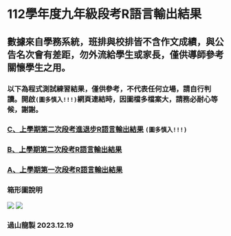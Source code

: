 # 112學年度九年級段考R語言輸出結果

## 數據來自學務系統，班排與校排皆不含作文成績，與公告名次會有差距，勿外流給學生或家長，僅供導師參考關懷學生之用。
### 以下為程式測試練習結果，僅供參考，不代表任何立場，請自行判讀。開啟`(圖多慎入!!!)`網頁連結時，因圖檔多檔案大，請務必耐心等候，謝謝。

### [C、上學期第二次段考進退步R語言輸出結果](https://github.com/tjjh/112RT/blob/main/R112-a01.a02.for.loop-ggplotly.RMD.html) `(圖多慎入!!!)`
### [B、上學期第二次段考R語言輸出結果](https://github.com/tjjh/112RT/blob/main/R112-a02-ggplotly.RMD.html)
### [A、上學期第一次段考R語言輸出結果](https://github.com/tjjh/112RT/blob/main/R112-a01-ggplotly.RMD.html)

### 箱形圖說明
<img src="https://tjjh.github.io/110RT/001.png">

<img src="https://tjjh.github.io/110RT/002.png">

### 過山龍製 2023.12.19
